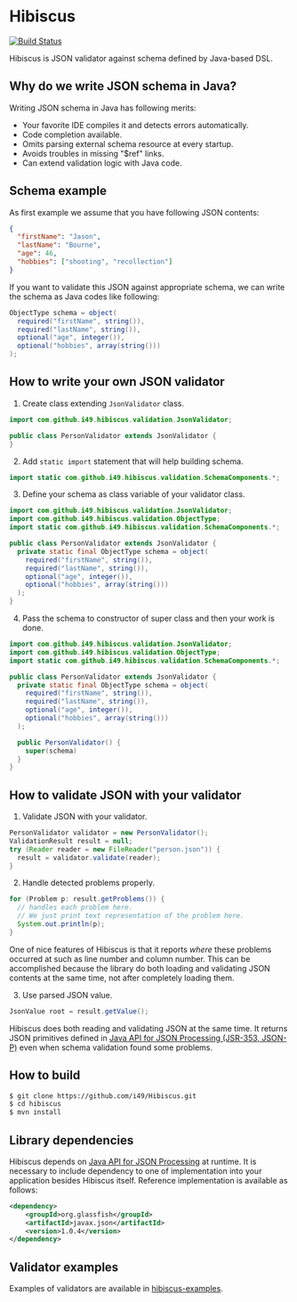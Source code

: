 # Hibiscus

[![Build Status](https://travis-ci.org/i49/Hibiscus.svg?branch=master)](https://travis-ci.org/i49/Hibiscus)

Hibiscus is JSON validator against schema defined by Java-based DSL. 

## Why do we write JSON schema in Java?
Writing JSON schema in Java has following merits:

* Your favorite IDE compiles it and detects errors automatically.
* Code completion available.
* Omits parsing external schema resource at every startup.
* Avoids troubles in missing "$ref" links.
* Can extend validation logic with Java code.

## Schema example

As first example we assume that you have following JSON contents:

```json
{
  "firstName": "Jason",
  "lastName": "Bourne",
  "age": 46,
  "hobbies": ["shooting", "recollection"]
}
```

If you want to validate this JSON against appropriate schema, we can write the schema as Java codes like following:

```java
ObjectType schema = object(
  required("firstName", string()),
  required("lastName", string()),
  optional("age", integer()),
  optional("hobbies", array(string()))
);
```

## How to write your own JSON validator

1. Create class extending `JsonValidator` class.

  ```java
  import com.github.i49.hibiscus.validation.JsonValidator;

  public class PersonValidator extends JsonValidator {
  }
  ```

2. Add `static import` statement that will help building schema.

  ```java
  import static com.github.i49.hibiscus.validation.SchemaComponents.*;
  ```

3. Define your schema as class variable of your validator class.

  ```java
  import com.github.i49.hibiscus.validation.JsonValidator;
  import com.github.i49.hibiscus.validation.ObjectType;
  import static com.github.i49.hibiscus.validation.SchemaComponents.*;

  public class PersonValidator extends JsonValidator {
    private static final ObjectType schema = object(
      required("firstName", string()),
      required("lastName", string()),
      optional("age", integer()),
      optional("hobbies", array(string()))
    );
  }
  ```  
4. Pass the schema to constructor of super class and then your work is done.

  ```java
  import com.github.i49.hibiscus.validation.JsonValidator;
  import com.github.i49.hibiscus.validation.ObjectType;
  import static com.github.i49.hibiscus.validation.SchemaComponents.*;

  public class PersonValidator extends JsonValidator {
    private static final ObjectType schema = object(
      required("firstName", string()),
      required("lastName", string()),
      optional("age", integer()),
      optional("hobbies", array(string()))
    );

    public PersonValidator() {
      super(schema)
    }
  }
  ```

## How to validate JSON with your validator

1. Validate JSON with your validator.

  ```java
  PersonValidator validator = new PersonValidator();
  ValidationResult result = null;
  try (Reader reader = new FileReader("person.json")) {
    result = validator.validate(reader);
  }
  ```

2. Handle detected problems properly.

  ```java
  for (Problem p: result.getProblems()) {
    // handles each problem here.
    // We just print text representation of the problem here.
    System.out.println(p);
  }
  ```

 One of nice features of Hibiscus is that it reports *where* these problems occurred at
 such as line number and column number. This can be accomplished because the library do
 both loading and validating JSON contents at the same time, not after completely loading them.

3. Use parsed JSON value.

  ```java
  JsonValue root = result.getValue();
  ```
   
   Hibiscus does both reading and validating JSON at the same time.
   It returns JSON primitives defined in [Java API for JSON Processing (JSR-353, JSON-P)](http://json-processing-spec.java.net/) even when schema validation found some problems.

## How to build

```bash
$ git clone https://github.com/i49/Hibiscus.git
$ cd hibiscus
$ mvn install
```

## Library dependencies

Hibiscus depends on [Java API for JSON Processing](http://json-processing-spec.java.net/) at runtime. It is necessary to include dependency to one of implementation into your application besides Hibiscus itself. Reference implementation is available as follows:

```xml
<dependency>
    <groupId>org.glassfish</groupId>
    <artifactId>javax.json</artifactId>
    <version>1.0.4</version>
</dependency>
```

## Validator examples

Examples of validators are available in [hibiscus-examples](https://github.com/i49/Hibiscus/tree/master/hibiscus-examples).

